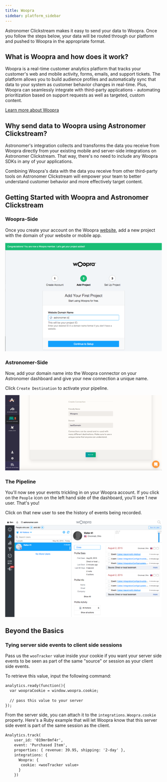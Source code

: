 ```yaml
---
title: Woopra
sidebar: platform_sidebar
---
```

Astronomer Clickstream makes it easy to send your data to Woopra. Once you follow the steps below, your data will be routed through our platform and pushed to Woopra in the appropriate format.

## What is Woopra and how does it work?

Woopra is a real-time customer analytics platform that tracks your customer's web and mobile activity, forms, emails, and support tickets. The platform allows you to build audience profiles and automatically sync that data to your system as customer behavior changes in real-time. Plus, Woopra can seamlessly integrate with third-party applications - automating prioritization based on support requests as well as targeted, custom content.

[Learn more about Woopra](https://www.woopra.com/)

## Why send data to Woopra using Astronomer Clickstream?

Astronomer's integration collects and transforms the data you receive from Woopra directly from your existing mobile and server-side integrations on Astronomer Clickstream. That way, there's no need to include any Woopra SDKs in any of your applications.

Combining Woopra's data with the data you receive from other third-party tools on Astronomer Clickstream will empower your team to better understand customer behavior and more effectively target content.

## Getting Started with Woopra and Astronomer Clickstream

### Woopra-Side

Once you create your account on the Woopra [website](https://www.woopra.com/), add a new project with the domain of your website or mobile app.  


![woopra1](../../../images/woopra1.png)


### Astronomer-Side

Now, add your domain name into the Woopra connector on your Astronomer dashboard and give your new connection a unique name.

Click `Create Destination` to activate your pipeline.

![woopra2](../../../images/woopra2.png)


### The Pipeline

You'll now see your events trickling in on your Woopra account. If you click on the `People` icon on the left hand side of the dashboard, you'll see 1 new user. That's you!

Click on that new user to see the history of events being recorded.

![woopra3](../../../images/woopra3.png)

## Beyond the Basics

### Tying server side events to client side sessions

Pass us the `wooTracker` value inside your cookie if you want your server side events to be seen as part of the same "source" or session as your client side events.

To retrieve this value, input the following command:

```
analytics.ready(function(){
  var woopraCookie = window.woopra.cookie;

  // pass this value to your server
});
```

From the server side, you can attach it to the `integrations.Woopra.cookie` property. Here's a Ruby example that will let Woopra know that this server side event is part of the same session as the client.

```
Analytics.track(
    user_id: '019mr8mf4r',
    event: 'Purchased Item',
    properties: { revenue: 39.95, shipping: '2-day' },
    integrations: {
      Woopra: {
       cookie: <wooTracker value>
      }
    })
```
